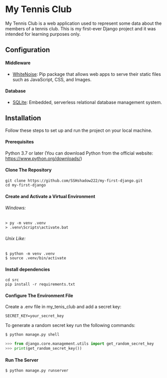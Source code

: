 # My Tennis Club

My Tennis Club is a web application used to represent some data
about the members of a tennis club. This is
my first-ever Django project and it was intended for learning
purposes only.

## Configuration

#### Middleware

* [WhiteNoise](https://whitenoise.readthedocs.io/en/latest/): Pip package
that allows web apps to serve their static files such as JavaScript, CSS,
and Images.

#### Database 

* [SQLite](https://www.sqlite.org/index.html): Embedded, serverless
relational database management system. 

## Installation

Follow these steps to set up and run the project on your local machine.

#### Prerequisites

Python 3.7 or later (You can download Python from the official website:
https://www.python.org/downloads/)

#### Clone The Repository

```shell
git clone https://github.com/SSHshadow222/my-first-django.git
cd my-first-django
```

#### Create and Activate a Virtual Environment

###### Windows:

```shell
> py -m venv .venv 
> .venv\Scripts\activate.bat
```

###### Unix Like:

```shell
$ python -m venv .venv
$ source .venv/bin/activate
```

#### Install dependencies

```shell
cd src
pip install -r requirements.txt
```

#### Configure The Environment File

Create a .env file in my_tenis_club and add a secret key:

```env
SECRET_KEY=your_secret_key
```

To generate a random secret key run the following commands:

```python
$ python manage.py shell

>>> from django.core.management.utils import get_random_secret_key
>>> print(get_random_secret_key())
```

#### Run The Server

```shell
$ python manage.py runserver
```
